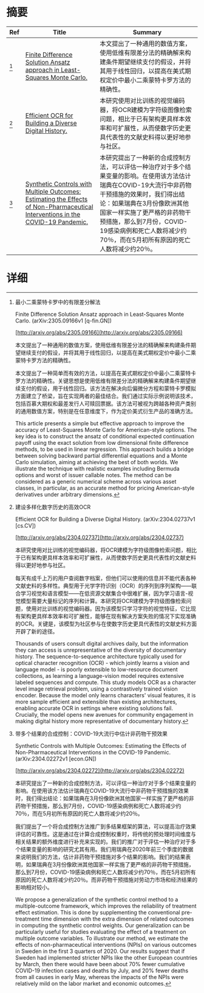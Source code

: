 # 摘要

| Ref | Title | Summary |
| --- | --- | --- |
| [^1] | [Finite Difference Solution Ansatz approach in Least-Squares Monte Carlo.](http://arxiv.org/abs/2305.09166) | 本文提出了一种通用的数值方案，使用低维有限差分法的精确解来构建条件期望继续支付的假设，并将其用于线性回归，以提高在美式期权定价中最小二乘蒙特卡罗方法的精确性。 |
| [^2] | [Efficient OCR for Building a Diverse Digital History.](http://arxiv.org/abs/2304.02737) | 本研究使用对比训练的视觉编码器，将OCR建模为字符级图像检索问题，相比于已有架构更具样本效率和可扩展性，从而使数字历史更具代表性的文献史料得以更好地参与社区。 |
| [^3] | [Synthetic Controls with Multiple Outcomes: Estimating the Effects of Non-Pharmaceutical Interventions in the COVID-19 Pandemic.](http://arxiv.org/abs/2304.02272) | 本研究提出了一种新的合成控制方法，可以评估一种治疗对于多个结果变量的影响。在使用该方法估计瑞典在COVID-19大流行中非药物干预措施的效果时，我们得出结论：如果瑞典在3月份像欧洲其他国家一样实施了更严格的非药物干预措施，那么到7月份，COVID-19感染病例和死亡人数将减少约70％，而在5月初所有原因的死亡人数将减少约20％。 |

# 详细

[^1]: 最小二乘蒙特卡罗中的有限差分解法

    Finite Difference Solution Ansatz approach in Least-Squares Monte Carlo. (arXiv:2305.09166v1 [q-fin.GN])

    [http://arxiv.org/abs/2305.09166](http://arxiv.org/abs/2305.09166)

    本文提出了一种通用的数值方案，使用低维有限差分法的精确解来构建条件期望继续支付的假设，并将其用于线性回归，以提高在美式期权定价中最小二乘蒙特卡罗方法的精确性。

    

    本文提出了一种简单而有效的方法，以提高在美式期权定价中最小二乘蒙特卡罗方法的精确性。关键思想是使用低维有限差分法的精确解来构建条件期望继续支付的假设，用于线性回归。该方法在解决向后偏微分方程和蒙特卡罗模拟方面建立了桥梁，旨在实现两者的最佳结合。我们通过实际示例说明该技术，包括百慕大期权和最差发行人可赎回票据。该方法可被视为跨越各种资产类别的通用数值方案，特别是在任意维度下，作为定价美式衍生产品的准确方法。

    This article presents a simple but effective approach to improve the accuracy of Least-Squares Monte Carlo for American-style options. The key idea is to construct the ansatz of conditional expected continuation payoff using the exact solution from low dimensional finite difference methods, to be used in linear regression. This approach builds a bridge between solving backward partial differential equations and a Monte Carlo simulation, aiming at achieving the best of both worlds. We illustrate the technique with realistic examples including Bermuda options and worst of issuer callable notes. The method can be considered as a generic numerical scheme across various asset classes, in particular, as an accurate method for pricing American-style derivatives under arbitrary dimensions.
    
[^2]: 建设多样化数字历史的高效OCR

    Efficient OCR for Building a Diverse Digital History. (arXiv:2304.02737v1 [cs.CV])

    [http://arxiv.org/abs/2304.02737](http://arxiv.org/abs/2304.02737)

    本研究使用对比训练的视觉编码器，将OCR建模为字符级图像检索问题，相比于已有架构更具样本效率和可扩展性，从而使数字历史更具代表性的文献史料得以更好地参与社区。

    

    每天有成千上万的用户查阅数字档案，但他们可以使用的信息并不能代表各种文献史料的多样性。典型用于光学字符识别（OCR）的序列到序列架构——联合学习视觉和语言模型——在低资源文献集合中很难扩展，因为学习语言-视觉模型需要大量标记的序列和计算。本研究将OCR建模为字符级图像检索问题，使用对比训练的视觉编码器。因为该模型只学习字符的视觉特征，它比现有架构更具样本效率和可扩展性，能够在现有解决方案失败的情况下实现准确的OCR。关键是，该模型为社区参与在使数字历史更具代表性的文献史料方面开辟了新的途径。

    Thousands of users consult digital archives daily, but the information they can access is unrepresentative of the diversity of documentary history. The sequence-to-sequence architecture typically used for optical character recognition (OCR) - which jointly learns a vision and language model - is poorly extensible to low-resource document collections, as learning a language-vision model requires extensive labeled sequences and compute. This study models OCR as a character level image retrieval problem, using a contrastively trained vision encoder. Because the model only learns characters' visual features, it is more sample efficient and extensible than existing architectures, enabling accurate OCR in settings where existing solutions fail. Crucially, the model opens new avenues for community engagement in making digital history more representative of documentary history.
    
[^3]: 带多个结果的合成控制：COVID-19大流行中估计非药物干预效果

    Synthetic Controls with Multiple Outcomes: Estimating the Effects of Non-Pharmaceutical Interventions in the COVID-19 Pandemic. (arXiv:2304.02272v1 [econ.GN])

    [http://arxiv.org/abs/2304.02272](http://arxiv.org/abs/2304.02272)

    本研究提出了一种新的合成控制方法，可以评估一种治疗对于多个结果变量的影响。在使用该方法估计瑞典在COVID-19大流行中非药物干预措施的效果时，我们得出结论：如果瑞典在3月份像欧洲其他国家一样实施了更严格的非药物干预措施，那么到7月份，COVID-19感染病例和死亡人数将减少约70％，而在5月初所有原因的死亡人数将减少约20％。

    

    我们提出了一个将合成控制方法推广到多结果框架的算法，可以提高治疗效果评估的可靠性。这是通过在计算合成控制权重时，将传统的预处理时间维度与相关结果的额外维度进行补充来实现的。我们的推广对于评估一种治疗对于多个结果变量的影响的研究尤其有用。我们用瑞典在2020年前三个季度的数据来说明我们的方法，估计非药物干预措施对多个结果的影响。我们的结果表明，如果瑞典在3月份像欧洲其他国家一样实施了更严格的非药物干预措施，那么到7月份，COVID-19感染病例和死亡人数将减少约70％，而在5月初所有原因的死亡人数将减少约20％。而非药物干预措施对劳动力市场和经济结果的影响相对较小。

    We propose a generalization of the synthetic control method to a multiple-outcome framework, which improves the reliability of treatment effect estimation. This is done by supplementing the conventional pre-treatment time dimension with the extra dimension of related outcomes in computing the synthetic control weights. Our generalization can be particularly useful for studies evaluating the effect of a treatment on multiple outcome variables. To illustrate our method, we estimate the effects of non-pharmaceutical interventions (NPIs) on various outcomes in Sweden in the first 3 quarters of 2020. Our results suggest that if Sweden had implemented stricter NPIs like the other European countries by March, then there would have been about 70% fewer cumulative COVID-19 infection cases and deaths by July, and 20% fewer deaths from all causes in early May, whereas the impacts of the NPIs were relatively mild on the labor market and economic outcomes.
    

